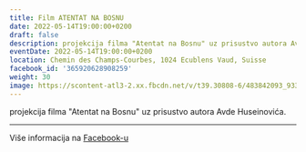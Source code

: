 ```yaml
---
title: Film ATENTAT NA BOSNU
date: 2022-05-14T19:00:00+0200
draft: false
description: projekcija filma "Atentat na Bosnu" uz prisustvo autora Avde Huseinovića.
eventDate: 2022-05-14T19:00:00+0200
location: Chemin des Champs-Courbes, 1024 Ecublens Vaud, Suisse
facebook_id: '365920628908259'
weight: 30
image: https://scontent-atl3-2.xx.fbcdn.net/v/t39.30808-6/483842093_9330013443761058_8599832410174975788_n.jpg?_nc_cat=104&ccb=1-7&_nc_sid=9e60e4&_nc_eui2=AeEC0Xmykjlv_ETi-pq_UxA4U3X6S-EwxWtTdfpL4TDFa4ltSy1b-b1Zurdu5EE7TRfEIRV1HSCWkEWKeNtTiliB&_nc_ohc=mlW13Nw6sNAQ7kNvwGN9NJ1&_nc_oc=AdmtsHHkehN_sRcgy6NDCXbdyKTm2PcHbS0qtKuo_XutSJZhnfIRlQTv19HTu3SXX7U&_nc_zt=23&_nc_ht=scontent-atl3-2.xx&edm=ABTKTjYEAAAA&_nc_gid=xyTM3-PIXHrqWZhwHC0RqQ&oh=00_AfHztJR1Zj8tRmndoW3sL3iT4xPrCT61AxBPeCTsm9qWaw&oe=681ADD53
---
```


projekcija filma "Atentat na Bosnu" uz prisustvo autora Avde Huseinovića.

---

Više informacija na [Facebook-u](https://facebook.com/events/365920628908259)